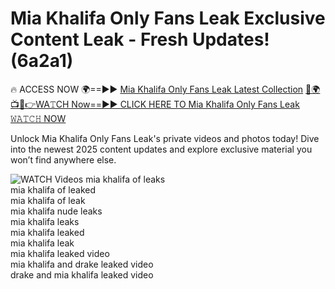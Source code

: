 # Mia Khalifa Only Fans Leak Exclusive Content Leak - Fresh Updates! (6a2a1)

🔥 ACCESS NOW 🌍==►► <a href="https://tinyurl.com/3fjeunct" rel="nofollow">Mia Khalifa Only Fans Leak Latest Collection</a></h3>
[🔴🌍📺📱👉WA𝚃CH Now==►► CLICK HERE TO Mia Khalifa Only Fans Leak 𝚆𝙰𝚃𝙲𝙷 NOW](https://tinyurl.com/3fjeunct)

Unlock Mia Khalifa Only Fans Leak's private videos and photos today! Dive into the newest 2025 content updates and explore exclusive material you won’t find anywhere else.


<a href="https://tinyurl.com/3fjeunct" rel="nofollow" data-target="animated-image.originalLink"><img src="https://camo.githubusercontent.com/8a4f000d20f83aca3bf7ec5f350d767afa0574a8a352519fd8cfa583a6f93a33/68747470733a2f2f692e696d6775722e636f6d2f644a486b345a712e676966" alt="WATCH Videos" data-canonical-src="https://i.imgur.com/dJHk4Zq.gif" style="max-width: 100%; display: inline-block;" data-target="animated-image.originalImage"></a>
mia khalifa of leaks<br>
mia khalifa of leaked<br>
mia khalifa of leak<br>
mia khalifa nude leaks<br>
mia khalifa leaks<br>
mia khalifa leaked<br>
mia khalifa leak<br>
mia khalifa leaked video<br>
mia khalifa and drake leaked video<br>
drake and mia khalifa leaked video